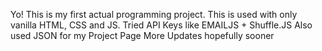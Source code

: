 Yo! This is my first actual programming project. 
This is used with only vanilla HTML, CSS and JS.
Tried API Keys like EMAILJS + Shuffle.JS
Also used JSON for my Project Page
More Updates hopefully sooner
